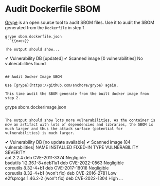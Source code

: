 # Audit Dockerfile SBOM

[Grype](https://github.com/anchore/grype) is an open source tool to audit SBOM files. Use it to audit the SBOM generated from the `Dockerfile` in step 1.

```
grype sbom.dockerfile.json
```{{exec}}

The output should show...

```
 ✔ Vulnerability DB        [updated]
 ✔ Scanned image           [0 vulnerabilities]
No vulnerabilities found
```

## Audit Docker Image SBOM

Use [grype](https://github.com/anchore/grype) again.

This time audit the SBOM generate from the built docker image from step 2.

```
grype sbom.dockerimage.json
```{{exec}}

The output should show lots more vulnerabilities. As the container is now an artifact with lots of dependencies and libraries, the SBOM is much larger and thus the attack surface (potential for vulnerabilities) is much larger.

```
 ✔ Vulnerability DB        [no update available]
 ✔ Scanned image           [84 vulnerabilities]
NAME              INSTALLED           FIXED-IN     TYPE  VULNERABILITY     SEVERITY   
apt               2.2.4                            deb   CVE-2011-3374     Negligible  
bsdutils          1:2.36.1-8+deb11u1               deb   CVE-2022-0563     Negligible  
coreutils         8.32-4+b1                        deb   CVE-2017-18018    Negligible  
coreutils         8.32-4+b1           (won't fix)  deb   CVE-2016-2781     Low         
e2fsprogs         1.46.2-2            (won't fix)  deb   CVE-2022-1304     High
...
```